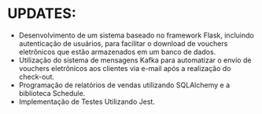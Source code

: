 # UPDATES:

- Desenvolvimento de um sistema baseado no framework Flask, incluindo autenticação de usuários, para facilitar o download de vouchers eletrônicos que estão armazenados em um banco de dados.
- Utilização do sistema de mensagens Kafka para automatizar o envio de vouchers eletrônicos aos clientes via e-mail após a realização do check-out.
- Programação de relatórios de vendas utilizando SQLAlchemy e a biblioteca Schedule.
- Implementação de Testes Utilizando Jest.
 
